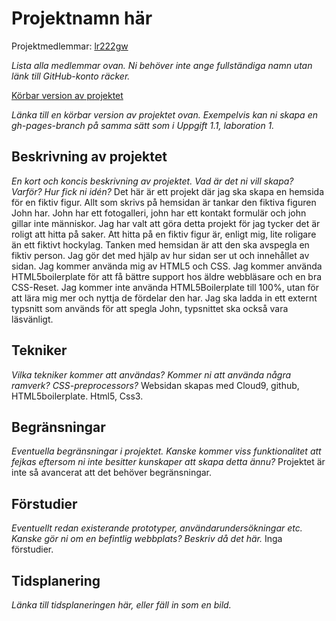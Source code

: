 
# Projektnamn här
Projektmedlemmar: 
[lr222gw](https://github.com/lr222gw)

*Lista alla medlemmar ovan. Ni behöver inte ange fullständiga namn utan länk till GitHub-konto räcker.*

[Körbar version av projektet](https://github.com/lr222gw/ProjektskelettHT13)

*Länka till en körbar version av projektet ovan. Exempelvis kan ni skapa en gh-pages-branch på samma sätt som i Uppgift 1.1, laboration 1.*

## Beskrivning av projektet
*En kort och koncis beskrivning av projektet. Vad är det ni vill skapa? Varför? Hur fick ni idén?*
Det här är ett projekt där jag ska skapa en hemsida för en fiktiv figur. Allt som skrivs på hemsidan är tankar den fiktiva figuren John har. John har ett fotogalleri, john har ett kontakt formulär och john gillar inte människor.
Jag har valt att göra detta projekt för jag tycker det är roligt att hitta på saker.
Att hitta på en fiktiv figur är, enligt mig, lite roligare än ett fiktivt hockylag. Tanken med hemsidan är att den ska avspegla en fiktiv person. Jag gör det med hjälp av hur sidan ser ut och innehållet av sidan.
Jag kommer använda mig av HTML5 och CSS. Jag kommer använda HTML5boilerplate för att få bättre support hos äldre webbläsare och en bra CSS-Reset. Jag kommer inte använda HTML5Boilerplate till 100%, utan för att lära mig mer och nyttja de fördelar den har.
Jag ska ladda in ett externt typsnitt som används för att spegla John, typsnittet ska också vara läsvänligt. 

## Tekniker
*Vilka tekniker kommer att användas? Kommer ni att använda några ramverk? CSS-preprocessors?*
Websidan skapas med Cloud9, github, HTML5boilerplate. Html5, Css3.

## Begränsningar
*Eventuella begränsningar i projektet. Kanske kommer viss funktionalitet att fejkas eftersom ni inte besitter kunskaper att skapa detta ännu?*
Projektet är inte så avancerat att det behöver begränsningar.

## Förstudier
*Eventuellt redan existerande prototyper, användarundersökningar etc. Kanske gör ni om en befintlig webbplats? Beskriv då det här.*
Inga förstudier.

## Tidsplanering
*Länka till tidsplaneringen här, eller fäll in som en bild.*

